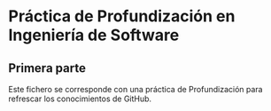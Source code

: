 # Práctica de Profundización en Ingeniería de Software

## Primera parte

Este fichero se corresponde con una práctica de Profundización para refrescar los conocimientos de GitHub.
